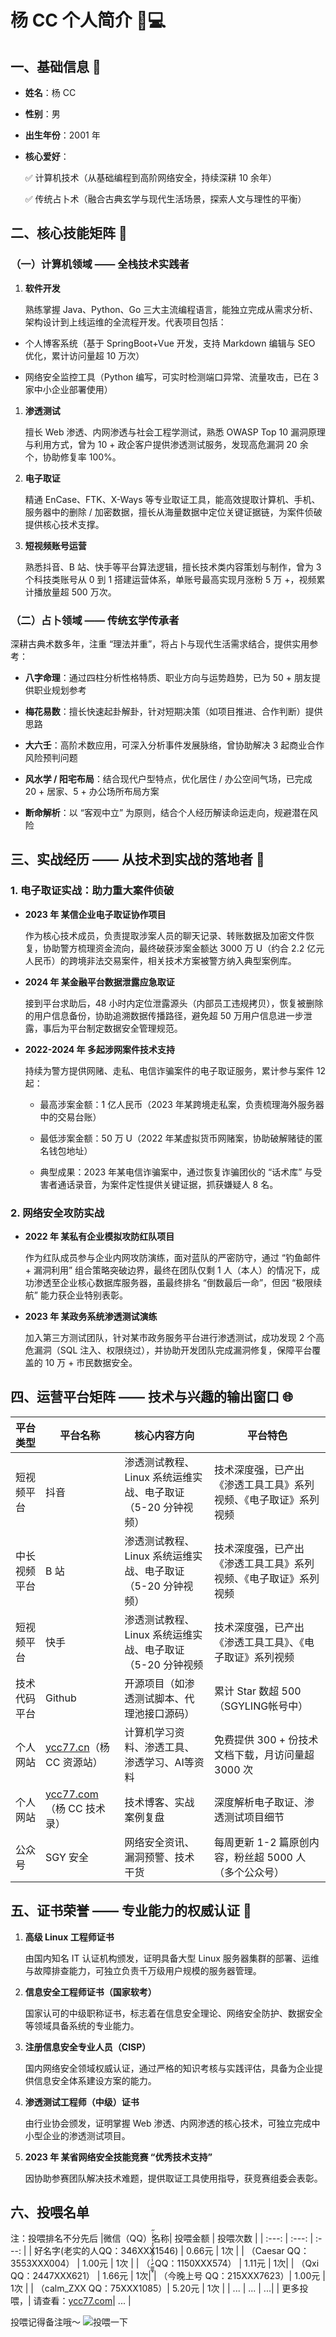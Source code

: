 # 杨 CC 个人简介 🧑💻

## 一、基础信息 📝



*   **姓名**：杨 CC

*   **性别**：男

*   **出生年份**：2001 年

*   **核心爱好**：

    ✅ 计算机技术（从基础编程到高阶网络安全，持续深耕 10 余年）

    ✅ 传统占卜术（融合古典玄学与现代生活场景，探索人文与理性的平衡）

## 二、核心技能矩阵 🔧

### （一）计算机领域 —— 全栈技术实践者



1.  **软件开发**

    熟练掌握 Java、Python、Go 三大主流编程语言，能独立完成从需求分析、架构设计到上线运维的全流程开发。代表项目包括：

*   个人博客系统（基于 SpringBoot+Vue 开发，支持 Markdown 编辑与 SEO 优化，累计访问量超 10 万次）

*   网络安全监控工具（Python 编写，可实时检测端口异常、流量攻击，已在 3 家中小企业部署使用）

1.  **渗透测试**

    擅长 Web 渗透、内网渗透与社会工程学测试，熟悉 OWASP Top 10 漏洞原理与利用方式，曾为 10 + 政企客户提供渗透测试服务，发现高危漏洞 20 余个，协助修复率 100%。

2.  **电子取证**

    精通 EnCase、FTK、X-Ways 等专业取证工具，能高效提取计算机、手机、服务器中的删除 / 加密数据，擅长从海量数据中定位关键证据链，为案件侦破提供核心技术支撑。

3.  **短视频账号运营**

    熟悉抖音、B 站、快手等平台算法逻辑，擅长技术类内容策划与制作，曾为 3 个科技类账号从 0 到 1 搭建运营体系，单账号最高实现月涨粉 5 万 +，视频累计播放量超 500 万次。

### （二）占卜领域 —— 传统玄学传承者

深耕古典术数多年，注重 “理法并重”，将占卜与现代生活需求结合，提供实用参考：



*   **八字命理**：通过四柱分析性格特质、职业方向与运势趋势，已为 50 + 朋友提供职业规划参考

*   **梅花易数**：擅长快速起卦解卦，针对短期决策（如项目推进、合作判断）提供思路

*   **大六壬**：高阶术数应用，可深入分析事件发展脉络，曾协助解决 3 起商业合作风险预判问题

*   **风水学 / 阳宅布局**：结合现代户型特点，优化居住 / 办公空间气场，已完成 20 + 居家、5 + 办公场所布局方案

*   **断命解析**：以 “客观中立” 为原则，结合个人经历解读命运走向，规避潜在风险

## 三、实战经历 —— 从技术到实战的落地者 🚀

### 1. 电子取证实战：助力重大案件侦破



*   **2023 年 某信企业电子取证协作项目**

    作为核心技术成员，负责提取涉案人员的聊天记录、转账数据及加密文件恢复，协助警方梳理资金流向，最终破获涉案金额达 3000 万 U（约合 2.2 亿元人民币）的跨境非法交易案件，相关技术方案被警方纳入典型案例库。

*   **2024 年 某金融平台数据泄露应急取证**

    接到平台求助后，48 小时内定位泄露源头（内部员工违规拷贝），恢复被删除的用户信息备份，协助追溯数据传播路径，避免超 50 万用户信息进一步泄露，事后为平台制定数据安全管理规范。

*   **2022-2024 年 多起涉网案件技术支持**

    持续为警方提供网赌、走私、电信诈骗案件的电子取证服务，累计参与案件 12 起：


    *   最高涉案金额：1 亿人民币（2023 年某跨境走私案，负责梳理海外服务器中的交易台账）

    *   最低涉案金额：50 万 U（2022 年某虚拟货币网赌案，协助破解赌徒的匿名钱包地址）

    *   典型成果：2023 年某电信诈骗案中，通过恢复诈骗团伙的 “话术库” 与受害者通话录音，为案件定性提供关键证据，抓获嫌疑人 8 名。

### 2. 网络安全攻防实战



*   **2022 年 某私有企业模拟攻防红队项目**

    作为红队成员参与企业内网攻防演练，面对蓝队的严密防守，通过 “钓鱼邮件 + 漏洞利用” 组合策略突破边界，最终在团队仅剩 1 人（本人）的情况下，成功渗透至企业核心数据库服务器，虽最终排名 “倒数最后一命”，但因 “极限续航” 能力获企业特别表彰。

*   **2023 年 某政务系统渗透测试演练**

    加入第三方测试团队，针对某市政务服务平台进行渗透测试，成功发现 2 个高危漏洞（SQL 注入、权限绕过），并协助开发团队完成漏洞修复，保障平台覆盖的 10 万 + 市民数据安全。

## 四、运营平台矩阵 —— 技术与兴趣的输出窗口 🌐



| 平台类型   | 平台名称                                     | 核心内容方向                         | 平台特色                            |
| ------ | ---------------------------------------- | ------------------------------ | ------------------------------- |
| 短视频平台  | 抖音                                       | 渗透测试教程、Linux 系统运维实战、电子取证（5-20 分钟视频）      | 技术深度强，已产出《渗透工具工具》系列视频、《电子取证》系列视频             |
| 中长视频平台 | B 站                                      | 渗透测试教程、Linux 系统运维实战、电子取证（5-20 分钟视频） | 技术深度强，已产出《渗透工具工具》系列视频、《电子取证》系列视频         |
| 短视频平台  | 快手                                       | 渗透测试教程、Linux 系统运维实战、电子取证（5-20 分钟视频        | 技术深度强，已产出《渗透工具工具》、《电子取证》系列视频                |
| 技术代码平台 | Github                                   | 开源项目（如渗透测试脚本、代理池接口源码）        | 累计 Star 数超 500（SGYLING帐号中）      |
| 个人网站   | [ycc77.cn](https://ycc77.cn)（杨 CC 资源站）   | 计算机学习资料、渗透工具、渗透学习、AI等资料                 | 免费提供 300 + 份技术文档下载，月访问量超 3000 次 |
| 个人网站   | [ycc77.com](https://ycc77.com)（杨 CC 技术录） | 技术博客、实战案例复盘                    | 深度解析电子取证、渗透测试项目细节               |
| 公众号    | SGY 安全                                   | 网络安全资讯、漏洞预警、技术干货               | 每周更新 1-2 篇原创内容，粉丝超 5000 人（多个公众号）       |

## 五、证书荣誉 —— 专业能力的权威认证 📜



1.  **高级 Linux 工程师证书**

    由国内知名 IT 认证机构颁发，证明具备大型 Linux 服务器集群的部署、运维与故障排查能力，可独立负责千万级用户规模的服务器管理。

2.  **信息安全工程师证书（国家软考）**

    国家认可的中级职称证书，标志着在信息安全理论、网络安全防护、数据安全等领域具备系统的专业能力。

3.  **注册信息安全专业人员（CISP）**

    国内网络安全领域权威认证，通过严格的知识考核与实践评估，具备为企业提供信息安全体系建设方案的能力。

4.  **渗透测试工程师（中级）证书**

    由行业协会颁发，证明掌握 Web 渗透、内网渗透的核心技术，可独立完成中小型企业的渗透测试项目。

5.  **2023 年 某省网络安全技能竞赛 “优秀技术支持”**

    因协助参赛团队解决技术难题，提供取证工具使用指导，获竞赛组委会表彰。

## 六、投喂名单
注：投喂排名不分先后
|微信（QQ）名称| 投喂金额 | 投喂次数 | 
| :---: | :---: | :---: | 
| 好名字(老实的人QQ：346XXX1546) | 0.66元 | 1次 |
| （Caesar QQ：3553XXX004） | 1.00元 | 1次 |
| （ ̷̷͇͚̝̾ͬ̋̌̂͑ͤ̓ͭ̀̾ͬ̋   QQ：1150XXX574） | 1.11元 | 1次|
| （Qxi QQ：2447XXX621） | 1.66元 | 1次|
| （今晚上号 QQ：215XXX7623）| 1.00元 | 1次 |
| （calm_ZXX QQ：75XXX1085）| 5.20元 | 1次 |
| ... | ... | ...|
| 更多投喂，| 请查看：[ycc77.com](https://ycc77.com)| ... | 

投喂记得备注哦～ 
 ![投喂一下](/tou.png)

